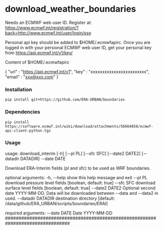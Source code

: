 # download_weather_boundaries
Needs an ECMWF web user ID.
Register at: https://www.ecmwf.int/registration/?back=http://www.ecmwf.int/user/login/sso

Personal api key should be added to $HOME/.ecmwfapirc. Once you are logged in with your persional ECMWF web user ID, get your personal key from https://api.ecmwf.int/v1/key/

Content of $HOME/.ecmwfapirc 	

{
    "url"   : "https://api.ecmwf.int/v1",
    "key"   : "xxxxxxxxxxxxxxxxxxxxxxxx",
    "email" : "xxx@xxx.com"
}

### Installation
```
pip install git+https://github.com/ERA-URBAN/boundaries
```

### Dependencies
```
pip install https://software.ecmwf.int/wiki/download/attachments/56664858/ecmwf-api-client-python.tgz
```

### Usage
usage: download_interim [-h] [--pl PL] [--sfc SFC] [--date2 DATE2]
                  [--datadir DATADIR] --date DATE

Download ERA-Interim fields (pl and sfc) to be used as WRF boundaries.

optional arguments:
  -h, --help         show this help message and exit
  --pl PL            download pressure level fields [boolean, default: true]
  --sfc SFC          download surface level fields [boolean, default: true]
  --date2 DATE2      Optional second date YYYY-MM-DD. Data will be downloaded
                     between --data and --data2 in used.
  --datadir DATADIR  destination directory [default:
                     /data/github/ERA_URBAN/scripts/boundaries/ERAI]

required arguments:
  --date DATE        Date YYYY-MM-DD
################################################################################
